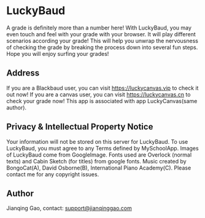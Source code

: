# LuckyBaud
A grade is definitely more than a number here! With LuckyBaud, you may even touch and feel with your grade with your browser. It will play different scenarios according your grade! This will help you unwrap the nervousness of checking the grade by breaking the process down into several fun steps. Hope you will enjoy surfing your grades!

## Address
If you are a Blackbaud user, you can visit <a href="https://luckycanvas.vip">https://luckycanvas.vip</a> to check it out now! If you are a canvas user, you can visit <a href="https://luckycanvas.cn">https://luckycanvas.cn</a> to check your grade now! This app is associated with app LuckyCanvas(same author).

## Privacy & Intellectual Property Notice
Your information will not be stored on this server for LuckyBaud. To use LuckyBaud, you must agree to any Terms defined by MySchoolApp.
Images of LuckyBaud come from GoogleImage. Fonts used are Overlock (normal texts) and Cabin Sketch (for titles) from google fonts.
Music created by BongoCat(A), David Osborne(B), International Piano Academy(C). Please contact me for any copyright issues.

## Author
Jianqing Gao, contact: support@jianqinggao.com
